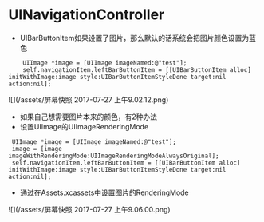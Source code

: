 # UINavigationController

* UIBarButtonItem如果设置了图片，那么默认的话系统会把图片颜色设置为蓝色

```
    UIImage *image = [UIImage imageNamed:@"test"];
    self.navigationItem.leftBarButtonItem = [[UIBarButtonItem alloc] initWithImage:image style:UIBarButtonItemStyleDone target:nil action:nil]; 
```

![](/assets/屏幕快照 2017-07-27 上午9.02.12.png)



* 如果自己想需要图片本来的颜色，有2种办法
* 设置UIImage的UIImageRenderingMode

```
 UIImage *image = [UIImage imageNamed:@"test"];
 image = [image imageWithRenderingMode:UIImageRenderingModeAlwaysOriginal];
 self.navigationItem.leftBarButtonItem = [[UIBarButtonItem alloc] initWithImage:image style:UIBarButtonItemStyleDone target:nil action:nil];
```

* 通过在Assets.xcassets中设置图片的RenderingMode

![](/assets/屏幕快照 2017-07-27 上午9.06.00.png)

